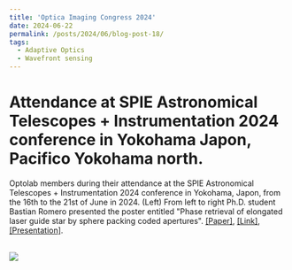 ```yaml
---
title: 'Optica Imaging Congress 2024'
date: 2024-06-22
permalink: /posts/2024/06/blog-post-18/
tags:
  - Adaptive Optics
  - Wavefront sensing
---
```


Attendance at SPIE Astronomical Telescopes + Instrumentation 2024 conference in Yokohama Japon, Pacifico Yokohama north.
======

Optolab members during their attendance at the SPIE Astronomical Telescopes + Instrumentation 2024 conference in Yokohama, Japon, from the 16th to the 21st of June in 2024. (Left) From left to right Ph.D. student Bastian Romero presented the poster entitled "Phase retrieval of elongated laser guide star by sphere packing coded apertures". [[Paper]](https://nelson10.github.io/files/Conference17.pdf), [[Link]](https://www.spiedigitallibrary.org/conference-proceedings-of-spie/13097/130973L/Phase-retrieval-of-elongated-laser-guide-star-by-sphere-packing/10.1117/12.3019405.short), [[Presentation]](https://nelson10.github.io/files/poster4.pdf).

<br/><img src='/images/spie2024.png'>
